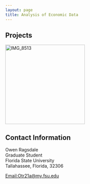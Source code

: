```yaml
---
layout: page
title: Analysis of Economic Data
---
```


##  Projects
<a> 
<img src="IMG_8513.heic" alt="IMG_8513" width="250"/>
</a>

## Contact Information 

Owen Ragsdale <br/>
Graduate Student <br/>
Florida State University <br/>
Tallahassee, Florida, 32306 <br/>

[Email:Otr21a@my.fsu.edu](mailto:otr21a@my.fsu.edu)
